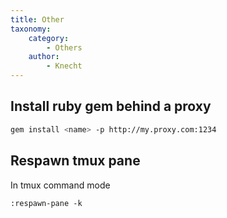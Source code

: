 ```yaml
---
title: Other
taxonomy:
    category:
        - Others
    author:
        - Knecht
---
```


## Install ruby gem behind a proxy
```bash
gem install <name> -p http://my.proxy.com:1234
```

## Respawn tmux pane
In tmux command mode 
```
:respawn-pane -k
```